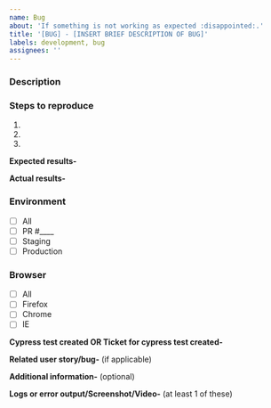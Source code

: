 ```yaml
---
name: Bug
about: 'If something is not working as expected :disappointed:.'
title: '[BUG] - [INSERT BRIEF DESCRIPTION OF BUG]'
labels: development, bug
assignees: ''
---
```


### Description

### Steps to reproduce

1.
2.
3.

**Expected results-**

**Actual results-**

### Environment

- [ ] All
- [ ] PR #\_\_\_\_
- [ ] Staging
- [ ] Production

### Browser

- [ ] All
- [ ] Firefox
- [ ] Chrome
- [ ] IE

**Cypress test created OR Ticket for cypress test created-**

**Related user story/bug-** (if applicable)

**Additional information-** (optional)

**Logs or error output/Screenshot/Video-** (at least 1 of these)

